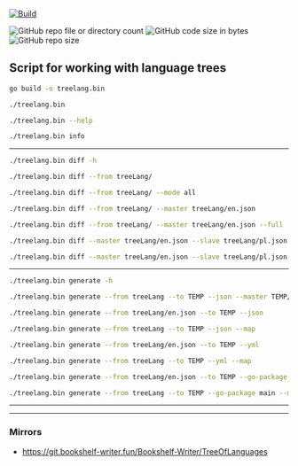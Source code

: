 [![Build](https://github.com/Bookshelf-Writer/TreeOfLanguages/actions/workflows/pylint.yml/badge.svg?branch=main)](https://github.com/Bookshelf-Writer/TreeOfLanguages/actions/workflows/pylint.yml)

![GitHub repo file or directory count](https://img.shields.io/github/directory-file-count/Bookshelf-Writer/TreeOfLanguages?color=orange)
![GitHub code size in bytes](https://img.shields.io/github/languages/code-size/Bookshelf-Writer/TreeOfLanguages?color=green)
![GitHub repo size](https://img.shields.io/github/repo-size/Bookshelf-Writer/TreeOfLanguages)

## Script for working with language trees

```bash
go build -o treelang.bin
```

```bash
./treelang.bin
```

```bash
./treelang.bin --help
```

```bash
./treelang.bin info
```

---

```bash
./treelang.bin diff -h
```

```bash
./treelang.bin diff --from treeLang/
```

```bash
./treelang.bin diff --from treeLang/ --mode all
```

```bash
./treelang.bin diff --from treeLang/ --master treeLang/en.json
```

```bash
./treelang.bin diff --from treeLang/ --master treeLang/en.json --full
```

```bash
./treelang.bin diff --master treeLang/en.json --slave treeLang/pl.json
```

```bash
./treelang.bin diff --master treeLang/en.json --slave treeLang/pl.json --full
```

---

```bash
./treelang.bin generate -h
```

```bash
./treelang.bin generate --from treeLang --to TEMP --json --master TEMP/treelang_en.gen.yml
```

```bash
./treelang.bin generate --from treeLang/en.json --to TEMP --json
```

```bash
./treelang.bin generate --from treeLang --to TEMP --json --map
```

```bash
./treelang.bin generate --from treeLang/en.json --to TEMP --yml
```

```bash
./treelang.bin generate --from treeLang --to TEMP --yml --map
```

```bash
./treelang.bin generate --from treeLang/en.json --to TEMP --go-package main
```

```bash
./treelang.bin generate --from treeLang --to TEMP --go-package main --map
```

---

---

### Mirrors

- https://git.bookshelf-writer.fun/Bookshelf-Writer/TreeOfLanguages
 